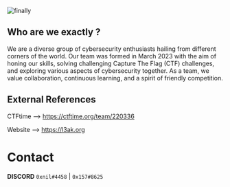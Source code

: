 ![finally](https://github.com/L3AK-TEAM/.github/assets/102762345/6edc024d-e0b1-4188-8cc7-313311d2e2e1)

## Who are we exactly ?

We are a diverse group of cybersecurity enthusiasts hailing from different corners of the world. Our team was formed in March 2023 with the aim of honing our skills, solving challenging Capture The Flag (CTF) challenges, and exploring various aspects of cybersecurity together. As a team, we value collaboration, continuous learning, and a spirit of friendly competition.

## External References

CTFtime --> https://ctftime.org/team/220336

Website --> https://l3ak.org

# Contact 

**DISCORD** `0xnil#4458` | `0x157#8625`
